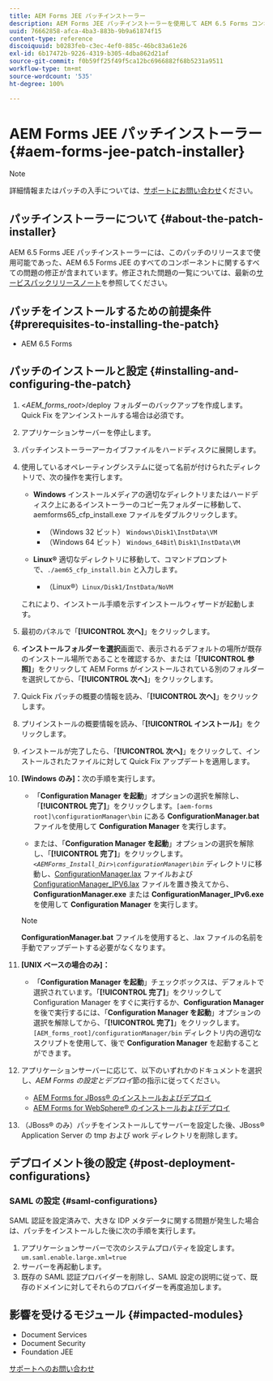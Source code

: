 ```yaml
---
title: AEM Forms JEE パッチインストーラー
description: AEM Forms JEE パッチインストーラーを使用して AEM 6.5 Forms コンポーネントの問題を修正する方法について説明します。
uuid: 76662858-afca-4ba3-883b-9b9a61874f15
content-type: reference
discoiquuid: b0283feb-c3ec-4ef0-885c-46bc83a61e26
exl-id: 6b17472b-9226-4319-b305-4dba862d21af
source-git-commit: f0b59ff25f49f5ca12bc6966882f68b5231a9511
workflow-type: tm+mt
source-wordcount: '535'
ht-degree: 100%

---
```


# AEM Forms JEE パッチインストーラー {#aem-forms-jee-patch-installer}

>[!NOTE]
>
>詳細情報またはパッチの入手については、[サポートにお問い合わせ](https://experienceleague.adobe.com/?support-solution=General&amp;lang=ja&amp;support-tab=home#support)ください。

## パッチインストーラーについて {#about-the-patch-installer}

AEM 6.5 Forms JEE パッチインストーラーには、このパッチのリリースまで使用可能であった、AEM 6.5 Forms JEE のすべてのコンポーネントに関するすべての問題の修正が含まれています。修正された問題の一覧については、最新の[サービスパックリリースノート](release-notes.md)を参照してください。

## パッチをインストールするための前提条件 {#prerequisites-to-installing-the-patch}

* AEM 6.5 Forms

## パッチのインストールと設定 {#installing-and-configuring-the-patch}

1. &lt;*AEM_forms_root*>/deploy フォルダーのバックアップを作成します。Quick Fix をアンインストールする場合は必須です。
1. アプリケーションサーバーを停止します。
1. パッチインストーラーアーカイブファイルをハードディスクに展開します。
1. 使用しているオペレーティングシステムに従って名前が付けられたディレクトリで、次の操作を実行します。

   * **Windows** インストールメディアの適切なディレクトリまたはハードディスク上にあるインストーラーのコピー先フォルダーに移動して、aemforms65_cfp_install.exe ファイルをダブルクリックします。

      * （Windows 32 ビット） `Windows\Disk1\InstData\VM`
      * （Windows 64 ビット） `Windows_64Bit`\ `Disk1\InstData\VM`

   * **Linux®**
適切なディレクトリに移動して、コマンドプロンプトで、`./aem65_cfp_install.bin` と入力します。

      * （Linux®）`Linux/Disk1/InstData/NoVM`

   これにより、インストール手順を示すインストールウィザードが起動します。

1. 最初のパネルで「**[!UICONTROL 次へ]**」をクリックします。
1. **インストールフォルダーを選択**&#x200B;画面で、表示されるデフォルトの場所が既存のインストール場所であることを確認するか、または「**[!UICONTROL 参照]**」をクリックして AEM Forms がインストールされている別のフォルダーを選択してから、「**[!UICONTROL 次へ]**」をクリックします。
1. Quick Fix パッチの概要の情報を読み、「**[!UICONTROL 次へ]**」をクリックします。
1. プリインストールの概要情報を読み、「**[!UICONTROL インストール]**」をクリックします。
1. インストールが完了したら、「**[!UICONTROL 次へ]**」をクリックして、インストールされたファイルに対して Quick Fix アップデートを適用します。

1. **[Windows のみ]：**&#x200B;次の手順を実行します。
   * 「**Configuration Manager を起動**」オプションの選択を解除し、「**[!UICONTROL 完了]**」をクリックします。`[aem-forms root]\configurationManager\bin` にある **ConfigurationManager.bat** ファイルを使用して **Configuration Manager** を実行します。

   * または、「**Configuration Manager を起動**」オプションの選択を解除し、「**[!UICONTROL 完了]**」をクリックします。*`<AEMForms_Install_Dir>\configurationManager\bin`* ディレクトリに移動し、[ConfigurationManager.lax](/help/assets/ConfigurationManager.lax) ファイルおよび [ConfigurationManager_IPV6.lax](/help/assets/ConfigurationManager_IPv6.lax) ファイルを置き換えてから、**ConfigurationManager.exe** または **ConfigurationManager_IPv6.exe** を使用して **Configuration Manager** を実行します。

   >[!NOTE]
   >
   >**ConfigurationManager.bat** ファイルを使用すると、.lax ファイルの名前を手動でアップデートする必要がなくなります。
   >

1. **[UNIX ベースの場合のみ]：**

   * 「**Configuration Manager を起動**」チェックボックスは、デフォルトで選択されています。「**[!UICONTROL 完了]**」をクリックして Configuration Manager をすぐに実行するか、**Configuration Manager** を後で実行するには、「**Configuration Manager を起動**」オプションの選択を解除してから、「**[!UICONTROL 完了]**」をクリックします。`[AEM_forms_root]/configurationManager/bin` ディレクトリ内の適切なスクリプトを使用して、後で **Configuration Manager** を起動することができます。

1. アプリケーションサーバーに応じて、以下のいずれかのドキュメントを選択し、*AEM Forms の設定とデプロイ*&#x200B;節の指示に従ってください。

   * [AEM Forms for JBoss® のインストールおよびデプロイ](https://www.adobe.com/go/learn_aemforms_installJBoss_65_jp)
   * [AEM Forms for WebSphere® のインストールおよびデプロイ](https://www.adobe.com/go/learn_aemforms_installWebSphere_65_jp)

1. （JBoss® のみ）パッチをインストールしてサーバーを設定した後、JBoss® Application Server の tmp および work ディレクトリを削除します。

## デプロイメント後の設定 {#post-deployment-configurations}

### SAML の設定 {#saml-configurations}

SAML 認証を設定済みで、大きな IDP メタデータに関する問題が発生した場合は、パッチをインストールした後に次の手順を実行します。

1. アプリケーションサーバーで次のシステムプロパティを設定します。\
   `um.saml.enable.large.xml=true`
1. サーバーを再起動します。
1. 既存の SAML 認証プロバイダーを削除し、SAML 設定の説明に従って、既存のドメインに対してそれらのプロバイダーを再度追加します。

## 影響を受けるモジュール {#impacted-modules}

* Document Services
* Document Security
* Foundation JEE

[サポートへのお問い合わせ](https://experienceleague.adobe.com/?support-solution=General&amp;lang=ja&amp;support-tab=home#support)
